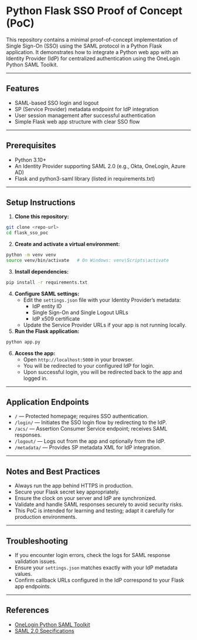 # Python Flask SSO Proof of Concept (PoC)

This repository contains a minimal proof-of-concept implementation of Single Sign-On (SSO) using the SAML protocol in a Python Flask application. It demonstrates how to integrate a Python web app with an Identity Provider (IdP) for centralized authentication using the OneLogin Python SAML Toolkit.

***

## Features

- SAML-based SSO login and logout
- SP (Service Provider) metadata endpoint for IdP integration
- User session management after successful authentication
- Simple Flask web app structure with clear SSO flow

***

## Prerequisites

- Python 3.10+
- An Identity Provider supporting SAML 2.0 (e.g., Okta, OneLogin, Azure AD)
- Flask and python3-saml library (listed in requirements.txt)

***

## Setup Instructions

1. **Clone this repository:**

```bash
git clone <repo-url>
cd flask_sso_poc
```

2. **Create and activate a virtual environment:**

```bash
python -m venv venv
source venv/bin/activate   # On Windows: venv\Scripts\activate
```

3. **Install dependencies:**

```bash
pip install -r requirements.txt
```

4. **Configure SAML settings:**
    - Edit the `settings.json` file with your Identity Provider’s metadata:
        - IdP entity ID
        - Single Sign-On and Single Logout URLs
        - IdP x509 certificate
    - Update the Service Provider URLs if your app is not running locally.
5. **Run the Flask application:**

```bash
python app.py
```

6. **Access the app:**
    - Open `http://localhost:5000` in your browser.
    - You will be redirected to your configured IdP for login.
    - Upon successful login, you will be redirected back to the app and logged in.

***

## Application Endpoints

- `/` — Protected homepage; requires SSO authentication.
- `/login/` — Initiates the SSO login flow by redirecting to the IdP.
- `/acs/` — Assertion Consumer Service endpoint; receives SAML responses.
- `/logout/` — Logs out from the app and optionally from the IdP.
- `/metadata/` — Provides SP metadata XML for IdP integration.

***

## Notes and Best Practices

- Always run the app behind HTTPS in production.
- Secure your Flask secret key appropriately.
- Ensure the clock on your server and IdP are synchronized.
- Validate and handle SAML responses securely to avoid security risks.
- This PoC is intended for learning and testing; adapt it carefully for production environments.

***

## Troubleshooting

- If you encounter login errors, check the logs for SAML response validation issues.
- Ensure your `settings.json` matches exactly with your IdP metadata values.
- Confirm callback URLs configured in the IdP correspond to your Flask app endpoints.

***

## References

- [OneLogin Python SAML Toolkit](https://github.com/onelogin/python3-saml)
- [SAML 2.0 Specifications](https://docs.oasis-open.org/security/saml/v2.0/)
